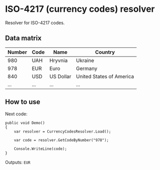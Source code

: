 # ISO-4217 (currency codes) resolver 
Resolver for ISO-4217 codes.
## Data matrix
| Number | Code | Name | Country |
|--------|------|------|---------|
| 980 | UAH | Hryvnia   | Ukraine
| 978 | EUR | Euro      | Germany
| 840 | USD | US Dollar | United States of America
|...|...|...|...
## How to use
Next code:
```
public void Demo()
{
    var resolver = CurrencyCodesResolver.Load();

    var code = resolver.GetCodeByNumber("978");

    Console.WriteLine(code);
}
```
Outputs:
`EUR`
